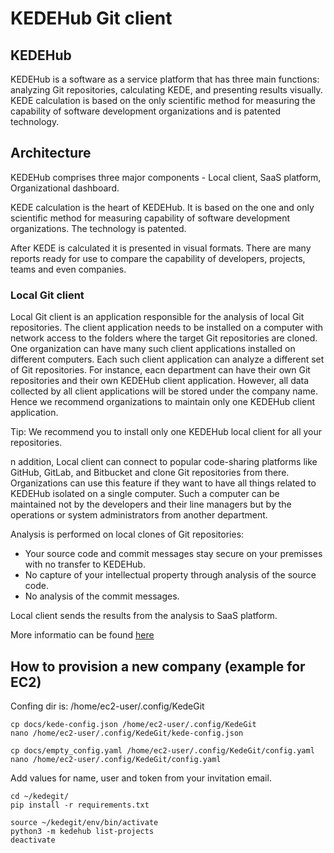 # KEDEHub Git client

## KEDEHub

KEDEHub is a software as a service platform that has three main functions: analyzing Git repositories, calculating KEDE, and presenting results visually. KEDE calculation is based on the only scientific method for measuring the capability of software development organizations and is patented technology.

## Architecture

KEDEHub comprises three major components - Local client, SaaS platform, Organizational dashboard.

KEDE calculation is the heart of KEDEHub. It is based on the one and only scientific method for measuring capability of software development organizations. The technology is patented.

After KEDE is calculated it is presented in visual formats. There are many reports ready for use to compare the capability of developers, projects, teams and even companies.

### Local Git client
Local Git client is an application responsible for the analysis of local Git repositories. The client application needs to be installed on a computer with network access to the folders where the target Git repositories are cloned. One organization can have many such client applications installed on different computers. Each such client application can analyze a different set of Git repositories. For instance, eacn department can have their own Git repositories and their own KEDEHub client application. However, all data collected by all client applications will be stored under the company name. Hence we recommend organizations to maintain only one KEDEHub client application.

Tip: We recommend you to install only one KEDEHub local client for all your repositories.

n addition, Local client can connect to popular code-sharing platforms like GitHub, GitLab, and Bitbucket and clone Git repositories from there. Organizations can use this feature if they want to have all things related to KEDEHub isolated on a single computer. Such a computer can be maintained not by the developers and their line managers but by the operations or system administrators from another department.

Analysis is performed on local clones of Git repositories:

- Your source code and commit messages stay secure on your premisses with no transfer to KEDEHub.
- No capture of your intellectual property through analysis of the source code.
- No analysis of the commit messages.

Local client sends the results from the analysis to SaaS platform.

More informatio can be found [here](https://docs.kedehub.io/get-started/how-does-kedehub-work.html)

## How to provision a new company (example for EC2)

 Confing dir is: /home/ec2-user/.config/KedeGit

```commandline
cp docs/kede-config.json /home/ec2-user/.config/KedeGit
nano /home/ec2-user/.config/KedeGit/kede-config.json
```

```commandline
cp docs/empty_config.yaml /home/ec2-user/.config/KedeGit/config.yaml
nano /home/ec2-user/.config/KedeGit/config.yaml
```
Add values for name, user and token from your invitation email.

```commandline
cd ~/kedegit/
pip install -r requirements.txt 

```

```commandline
source ~/kedegit/env/bin/activate
python3 -m kedehub list-projects
deactivate
```

